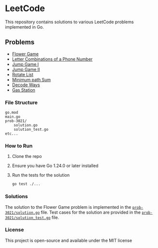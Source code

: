 # LeetCode

This repository contains solutions to various LeetCode problems implemented in Go.

## Problems

- [Flower Game](https://leetcode.com/problems/alice-and-bob-playing-flower-game/description)
- [Letter Combinations of a Phone Number](https://leetcode.com/problems/letter-combinations-of-a-phone-number/description/)
- [Jump Game I](https://leetcode.com/problems/jump-game/description)
- [Jump Game II](https://leetcode.com/problems/jump-game-ii/description)
- [Rotate List](https://leetcode.com/problems/rotate-list/description)
- [Minimum path Sum](https://leetcode.com/problems/minimum-path-sum/description)
- [Decode Ways](https://leetcode.com/problems/decode-ways)
- [Gas Station](https://leetcode.com/problems/gas-station)

### File Structure

```
go.mod
main.go
prob-3021/
    solution.go
    solution_test.go
etc...
```

### How to Run

1. Clone the repo
2. Ensure you have Go 1.24.0 or later installed
3. Run the tests for the solution

   ```sh
   go test ./...
   ```

### Solutions

The solution to the Flower Game problem is implemented in the [`prob-3021/solution.go`](prob-3021/solution.go) file. Test cases for the solution are provided in the [`prob-3021/solution_test.go`](prob-3021/solution_test.go) file.

### License

This project is open-source and available under the MIT license